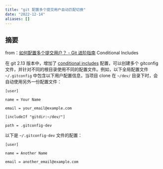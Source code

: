 ```yaml
---
title: "git 配置多个提交用户自动匹配切换"
date: "2022-12-14"
aliases: []
---
```

## 摘要
from：[如何配置多个提交用户？ - Git 进阶指南](https://gb.yekai.net/questions/git-config-user)
Conditional Includes

在 git 2.13 版本中，增加了 [conditional includes](https://git-scm.com/docs/git-config#_includes) 配置，可以创建多个 gitconfig 文件，并针对不同的根目录使用不同的配置文件。例如，以下全局配置文件 `~/.gitconfig` 中包含以下用户配置信息，当项目 clone 在 `~/dev/` 目录下时，会自动使用另外一份配置文件：

```
[user]

name = Your Name

email = your_email@example.com

[includeIf "gitdir:~/dev/"]

path = .gitconfig-dev
```

以下是 `~/.gitconfig-dev` 文件的配置：
```
[user]

name = Another Name

email = another_email@example.com

```